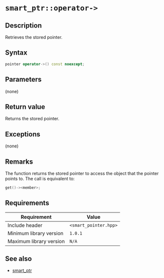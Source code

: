 # `smart_ptr::operator->`

## Description

Retrieves the stored pointer.

## Syntax

```cpp
pointer operator->() const noexcept;
```

## Parameters

(none)

## Return value

Returns the stored pointer.

## Exceptions

(none)

## Remarks

The function returns the stored pointer to access the object that the pointer points to. The call is equivalent to:

```cpp
get()-><member>;
```

## Requirements

| Requirement             | Value                 |
|-------------------------|-----------------------|
| Include header          | `<smart_pointer.hpp>` |
| Minimum library version | `1.0.1`               |
| Maximum library version | `N/A`                 |

## See also

- [smart_ptr](smart_ptr.md)